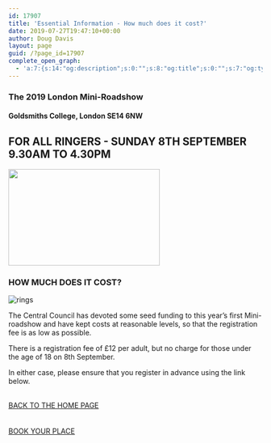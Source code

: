```yaml
---
id: 17907
title: 'Essential Information - How much does it cost?'
date: 2019-07-27T19:47:10+00:00
author: Doug Davis
layout: page
guid: /?page_id=17907
complete_open_graph:
  - 'a:7:{s:14:"og:description";s:0:"";s:8:"og:title";s:0:"";s:7:"og:type";s:0:"";s:12:"twitter:card";s:7:"summary";s:15:"twitter:creator";s:0:"";s:19:"twitter:description";s:0:"";s:8:"og:image";s:0:"";}'
---
```

### The 2019 London Mini-Roadshow

#### Goldsmiths College, London SE14 6NW

## FOR ALL RINGERS - SUNDAY 8TH SEPTEMBER 9.30AM TO 4.30PM

<img loading="lazy" width="300" height="191" src="https://cccbr.org.uk/wp-content/uploads/2019/05/london2019_logo-300x191.jpg" alt="" srcset="https://cccbr.org.uk/wp-content/uploads/2019/05/london2019_logo-300x191.jpg 300w, https://cccbr.org.uk/wp-content/uploads/2019/05/london2019_logo.jpg 540w" sizes="(max-width: 300px) 100vw, 300px" /> 

### HOW MUCH DOES IT COST?

![rings](https://cccbr.org.uk/wp-content/uploads/elementor/thumbs/rings-oayey8umikzwx3c8aq5fmvyu9gjdb86d4bwf1rhh4w.png "rings") 

The Central Council has devoted some seed funding to this year’s first Mini-roadshow and have kept costs at reasonable levels, so that the registration fee is as low as possible.

There is a registration fee of £12 per adult, but no charge for those under the age of 18 on 8th September.

In either case, please ensure that you register in advance using the link below. 

<a href="/about/annual-meetings/2019-meeting/mini-roadshow/" role="button"><br /> BACK TO THE HOME PAGE<br /> </a>  
<a href="https://events./product/annual-meeting-2019/" target="_blank" role="button" rel="noopener noreferrer"><br /> BOOK YOUR PLACE<br /> </a>
